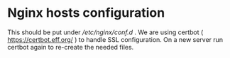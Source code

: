 # Nginx hosts configuration


This should be put under */etc/nginx/conf.d* . We are using certbot ( <https://certbot.eff.org/> ) to handle SSL
configuration. On a new server run certbot again to re-create the needed files.
